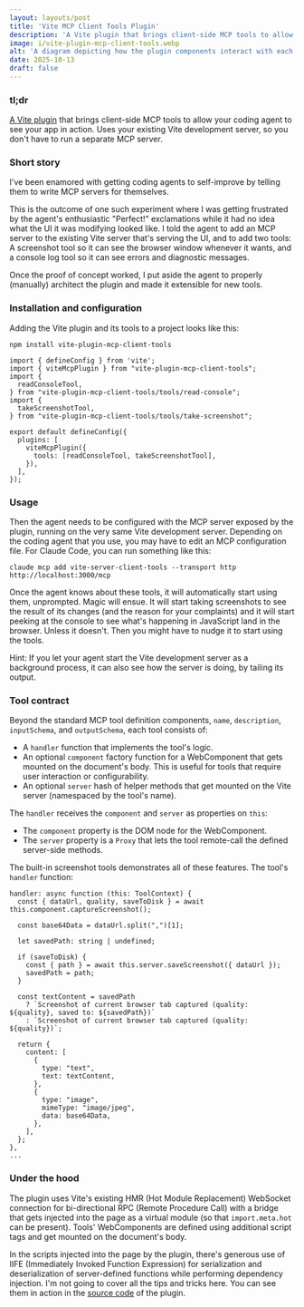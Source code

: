 ```yaml
---
layout: layouts/post
title: 'Vite MCP Client Tools Plugin'
description: 'A Vite plugin that brings client-side MCP tools to allow your coding agent to see your app in action'
image: i/vite-plugin-mcp-client-tools.webp
alt: 'A diagram depicting how the plugin components interact with each other'
date: 2025-10-13
draft: false
---
```


### tl;dr

[A Vite plugin](https://www.npmjs.com/package/vite-plugin-mcp-client-tools) that brings client-side MCP tools to allow your coding agent to see your app in action. Uses your existing Vite development server, so you don't have to run a separate MCP server.

### Short story

I've been enamored with getting coding agents to self-improve by telling them to write MCP servers for themselves.

This is the outcome of one such experiment where I was getting frustrated by the agent's enthusiastic "Perfect!" exclamations while it had no idea what the UI it was modifying looked like. I told the agent to add an MCP server to the existing Vite server that's serving the UI, and to add two tools: A screenshot tool so it can see the browser window whenever it wants, and a console log tool so it can see errors and diagnostic messages.

Once the proof of concept worked, I put aside the agent to properly (manually) architect the plugin and made it extensible for new tools.

### Installation and configuration

Adding the Vite plugin and its tools to a project looks like this:

<pre><code class="language-sh">npm install vite-plugin-mcp-client-tools
</code></pre>

<pre><code class="language-js">import { defineConfig } from 'vite';
import { viteMcpPlugin } from "vite-plugin-mcp-client-tools";
import {
  readConsoleTool,
} from "vite-plugin-mcp-client-tools/tools/read-console";
import {
  takeScreenshotTool,
} from "vite-plugin-mcp-client-tools/tools/take-screenshot";

export default defineConfig({
  plugins: [
    viteMcpPlugin({
      tools: [readConsoleTool, takeScreenshotTool],
    }),
  ],
});
</code></pre>

### Usage

Then the agent needs to be configured with the MCP server exposed by the plugin, running on the very same Vite development server.
Depending on the coding agent that you use, you may have to edit an MCP configuration file. For Claude Code, you can run something like this:

<pre><code class="language-sh">claude mcp add vite-server-client-tools --transport http http://localhost:3000/mcp
</code></pre>

Once the agent knows about these tools, it will automatically start using them, unprompted. Magic will ensue. It will start taking screenshots to see the result of its changes (and the reason for your complaints) and it will start peeking at the console to see what's happening in JavaScript land in the browser. Unless it doesn't. Then you might have to nudge it to start using the tools.

Hint: If you let your agent start the Vite development server as a background process, it can also see how the server is doing, by tailing its output.

### Tool contract

Beyond the standard MCP tool definition components, `name`, `description`, `inputSchema`, and `outputSchema`, each tool consists of:

- A `handler` function that implements the tool's logic.
- An optional `component` factory function for a WebComponent that gets mounted on the document's body. This is useful for tools that require user interaction or configurability.
- An optional `server` hash of helper methods that get mounted on the Vite server (namespaced by the tool's name).

The `handler` receives the `component` and `server` as properties on `this`:

- The `component` property is the DOM node for the WebComponent.
- The `server` property is a `Proxy` that lets the tool remote-call the defined server-side methods.

The built-in screenshot tools demonstrates all of these features. The tool's `handler` function:

<pre><code class="language-js">handler: async function (this: ToolContext) {
  const { dataUrl, quality, saveToDisk } = await this.component.captureScreenshot();

  const base64Data = dataUrl.split(",")[1];

  let savedPath: string | undefined;

  if (saveToDisk) {
    const { path } = await this.server.saveScreenshot({ dataUrl });
    savedPath = path;
  }

  const textContent = savedPath
    ? `Screenshot of current browser tab captured (quality: ${quality}, saved to: ${savedPath})`
    : `Screenshot of current browser tab captured (quality: ${quality})`;

  return {
    content: [
      {
        type: "text",
        text: textContent,
      },
      {
        type: "image",
        mimeType: "image/jpeg",
        data: base64Data,
      },
    ],
  };
},
...
</code></pre>

### Under the hood

The plugin uses Vite's existing HMR (Hot Module Replacement) WebSocket connection for bi-directional RPC (Remote Procedure Call) with a bridge that gets injected into the page as a virtual module (so that `import.meta.hot` can be present). Tools' WebComponents are defined using additional script tags and get mounted on the document's body.

In the scripts injected into the page by the plugin, there's generous use of IIFE (Immediately Invoked Function Expression) for serialization and deserialization of server-defined functions while performing dependency injection. I'm not going to cover all the tips and tricks here. You can see them in action in the [source code](https://github.com/atesgoral/vite-plugin-mcp-client-tools/tree/main/src) of the plugin.
